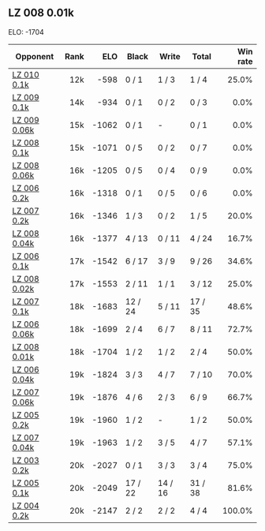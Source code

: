 ## LZ 008 0.01k ##

ELO: -1704

Opponent | Rank | ELO | Black | Write | Total | Win rate
---------|-----:|----:|-------|-------|-------|-------:
[LZ 010 0.1k](LZ%20010%200.1k.md) | 12k | -598 | 0 / 1 | 1 / 3 | 1 / 4 | 25.0%
[LZ 009 0.1k](LZ%20009%200.1k.md) | 14k | -934 | 0 / 1 | 0 / 2 | 0 / 3 | 0.0%
[LZ 009 0.06k](LZ%20009%200.06k.md) | 15k | -1062 | 0 / 1 | - | 0 / 1 | 0.0%
[LZ 008 0.1k](LZ%20008%200.1k.md) | 15k | -1071 | 0 / 5 | 0 / 2 | 0 / 7 | 0.0%
[LZ 008 0.06k](LZ%20008%200.06k.md) | 16k | -1205 | 0 / 5 | 0 / 4 | 0 / 9 | 0.0%
[LZ 006 0.2k](LZ%20006%200.2k.md) | 16k | -1318 | 0 / 1 | 0 / 5 | 0 / 6 | 0.0%
[LZ 007 0.2k](LZ%20007%200.2k.md) | 16k | -1346 | 1 / 3 | 0 / 2 | 1 / 5 | 20.0%
[LZ 008 0.04k](LZ%20008%200.04k.md) | 16k | -1377 | 4 / 13 | 0 / 11 | 4 / 24 | 16.7%
[LZ 006 0.1k](LZ%20006%200.1k.md) | 17k | -1542 | 6 / 17 | 3 / 9 | 9 / 26 | 34.6%
[LZ 008 0.02k](LZ%20008%200.02k.md) | 17k | -1553 | 2 / 11 | 1 / 1 | 3 / 12 | 25.0%
[LZ 007 0.1k](LZ%20007%200.1k.md) | 18k | -1683 | 12 / 24 | 5 / 11 | 17 / 35 | 48.6%
[LZ 006 0.06k](LZ%20006%200.06k.md) | 18k | -1699 | 2 / 4 | 6 / 7 | 8 / 11 | 72.7%
[LZ 008 0.01k](LZ%20008%200.01k.md) | 18k | -1704 | 1 / 2 | 1 / 2 | 2 / 4 | 50.0%
[LZ 006 0.04k](LZ%20006%200.04k.md) | 19k | -1824 | 3 / 3 | 4 / 7 | 7 / 10 | 70.0%
[LZ 007 0.06k](LZ%20007%200.06k.md) | 19k | -1876 | 4 / 6 | 2 / 3 | 6 / 9 | 66.7%
[LZ 005 0.2k](LZ%20005%200.2k.md) | 19k | -1960 | 1 / 2 | - | 1 / 2 | 50.0%
[LZ 007 0.04k](LZ%20007%200.04k.md) | 19k | -1963 | 1 / 2 | 3 / 5 | 4 / 7 | 57.1%
[LZ 003 0.2k](LZ%20003%200.2k.md) | 20k | -2027 | 0 / 1 | 3 / 3 | 3 / 4 | 75.0%
[LZ 005 0.1k](LZ%20005%200.1k.md) | 20k | -2049 | 17 / 22 | 14 / 16 | 31 / 38 | 81.6%
[LZ 004 0.2k](LZ%20004%200.2k.md) | 20k | -2147 | 2 / 2 | 2 / 2 | 4 / 4 | 100.0%
